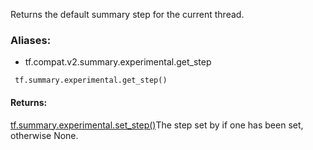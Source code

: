 Returns the default summary step for the current thread.
### Aliases:
- tf.compat.v2.summary.experimental.get_step

```
 tf.summary.experimental.get_step()
```
#### Returns:
[tf.summary.experimental.set_step()](https://tensorflow.google.cn/api_docs/python/tf/summary/experimental/set_step)The step set by  if one has been set, otherwise None.


